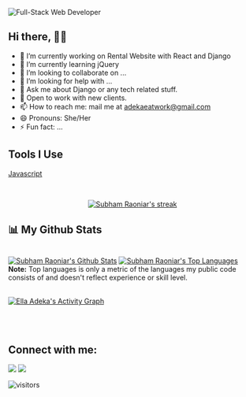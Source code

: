 ![Full-Stack Web Developer](https://user-images.githubusercontent.com/70539937/168696661-cabdebc1-fe70-46fd-8281-7d1e21a15793.png)
## Hi there, 👋🏾 


- 🔭 I’m currently working on Rental Website with React and Django
- 🌱 I’m currently learning jQuery
- 👯 I’m looking to collaborate on ...
- 🤔 I’m looking for help with ...
- 💬 Ask me about Django or any tech related stuff.
- 🧳 Open to work with new clients.
- 📫 How to reach me: mail me at adekaeatwork@gmail.com
- 😄 Pronouns: She/Her
- ⚡ Fun fact: ...

## Tools I Use
[Javascript](https://camo.githubusercontent.com/93c855ae825c1757f3426f05a05f4949d3b786c5b22d0edb53143a9e8f8499f6/68747470733a2f2f696d672e736869656c64732e696f2f62616467652f4a6176615363726970742d3332333333303f7374796c653d666f722d7468652d6261646765266c6f676f3d6a617661736372697074266c6f676f436f6c6f723d463744463145)


<!-- [![React Badge](https://img.shields.io/badge/-React-61DBFB?style=for-the-badge&labelColor=black&logo=react&logoColor=61DBFB)](#)  [![Javascript Badge](https://img.shields.io/badge/-Javascript-F0DB4F?style=for-the-badge&labelColor=black&logo=javascript&logoColor=F0DB4F)](#) [![Typescript Badge](https://img.shields.io/badge/-Typescript-007acc?style=for-the-badge&labelColor=black&logo=typescript&logoColor=007acc)](#) [![Nodejs Badge](https://img.shields.io/badge/-Nodejs-3C873A?style=for-the-badge&labelColor=black&logo=node.js&logoColor=3C873A)](#) [![GraphQL Badge](https://img.shields.io/badge/-GraphQl-e535ab?style=for-the-badge&labelColor=black&logo=node.js&logoColor=e535ab)](#) -->
<br/>

<p align="center">
    <a href="https://github.com/ella-adeka/github-readme-streak-stats">
        <img title="🔥 Get streak stats for your profile at git.io/streak-stats" alt="Subham Raoniar's streak" src="https://github-readme-streak-stats.herokuapp.com/?user=ella-adeka&theme=black-ice&hide_border=true&stroke=0000&background=060A0CD0"/>
    </a>
</p>

## 📊 My Github Stats

  <br/>
    <a href="https://github.com/ella-adeka/github-readme-stats"><img alt="Subham Raoniar's Github Stats" src="https://github-readme-stats.vercel.app/api?username=ella-adeka&show_icons=true&count_private=true&theme=react&hide_border=true&bg_color=0D1117" /></a>
  <a href="https://github.com/ella-adeka/github-readme-stats"><img alt="Subham Raoniar's Top Languages" src="https://github-readme-stats.vercel.app/api/top-langs/?username=ella-adeka&langs_count=8&count_private=true&layout=compact&theme=react&hide_border=true&bg_color=0D1117" /></a>
  <br/>
  <b>Note:</b> Top languages is only a metric of the languages my public code consists of and doesn't reflect experience or skill level.


<br/>
<br/>

<a href="https://github.com/ella-adeka/github-readme-activity-graph"><img alt="Ella Adeka's Activity Graph" src="https://activity-graph.herokuapp.com/graph?username=ella-adeka&bg_color=0D1117&color=5BCDEC&line=5BCDEC&point=FFFFFF&hide_border=true" /></a>

<br/>
<br/>

## Connect with me:
<p align="left">

<a href = "https://www.linkedin.com/in/emmanuella-adeka-60906b230/"><img src="https://img.icons8.com/fluent/48/000000/linkedin.png"/></a>
<a href = "https://twitter.com/AkedaE"><img src="https://img.icons8.com/fluent/48/000000/twitter.png"/></a>

</p>

![visitors](https://visitor-badge.glitch.me/badge?page_id=ella-adeka&left_color=green&right_color=red)
